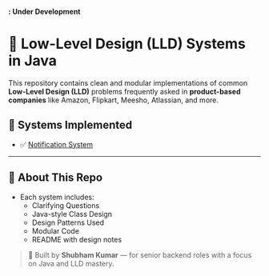 **: Under Development**

# 🔧 Low-Level Design (LLD) Systems in Java

This repository contains clean and modular implementations of common **Low-Level Design (LLD)** problems frequently asked in **product-based companies** like Amazon, Flipkart, Meesho, Atlassian, and more.

## 📂 Systems Implemented

- ✅ [Notification System](./notification-system/)

---

## 🧠 About This Repo

- Each system includes:
  - Clarifying Questions
  - Java-style Class Design
  - Design Patterns Used
  - Modular Code
  - README with design notes

> 💼 Built by **Shubham Kumar** — for senior backend roles with a focus on Java and LLD mastery.
